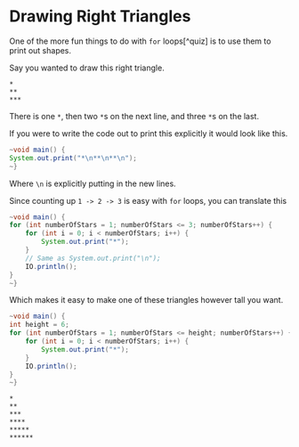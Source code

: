 # Drawing Right Triangles

One of the more fun things to do with `for` loops[^quiz] is to use them to print out shapes.

Say you wanted to draw this right triangle.

```
*
**
***
```

There is one `*`, then two `*`s on the next line, and three `*`s on the last.

If you were to write the code out to print this explicitly it would look like this.

```java
~void main() {
System.out.print("*\n**\n**\n");
~}
```

Where `\n` is explicitly putting in the new lines.

Since counting up `1 -> 2 -> 3` is easy with `for` loops, you can translate this

```java
~void main() {
for (int numberOfStars = 1; numberOfStars <= 3; numberOfStars++) {
    for (int i = 0; i < numberOfStars; i++) {
        System.out.print("*");
    }
    // Same as System.out.print("\n");
    IO.println();
}
~}
```

Which makes it easy to make one of these triangles however tall you want.

```java
~void main() {
int height = 6;
for (int numberOfStars = 1; numberOfStars <= height; numberOfStars++) {
    for (int i = 0; i < numberOfStars; i++) {
        System.out.print("*");
    }
    IO.println();
}
~}
```

```
*
**
***
****
*****
******
```
